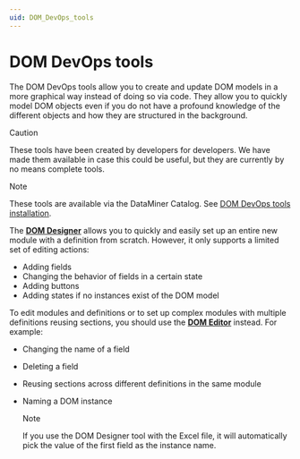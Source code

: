 ```yaml
---
uid: DOM_DevOps_tools
---
```


# DOM DevOps tools

The DOM DevOps tools allow you to create and update DOM models in a more graphical way instead of doing so via code. They allow you to quickly model DOM objects even if you do not have a profound knowledge of the different objects and how they are structured in the background.

> [!CAUTION]
> These tools have been created by developers for developers. We have made them available in case this could be useful, but they are currently by no means complete tools.

> [!NOTE]
> These tools are available via the DataMiner Catalog. See [DOM DevOps tools installation](xref:DOM_DevOps_installation).

The [**DOM Designer**](xref:DOM_Designer) allows you to quickly and easily set up an entire new module with a definition from scratch. However, it only supports a limited set of editing actions:

- Adding fields
- Changing the behavior of fields in a certain state
- Adding buttons
- Adding states if no instances exist of the DOM model

To edit modules and definitions or to set up complex modules with multiple definitions reusing sections, you should use the [**DOM Editor**](xref:DOM_Editor) instead. For example:

- Changing the name of a field
- Deleting a field
- Reusing sections across different definitions in the same module
- Naming a DOM instance

  > [!NOTE]
  > If you use the DOM Designer tool with the Excel file, it will automatically pick the value of the first field as the instance name.
